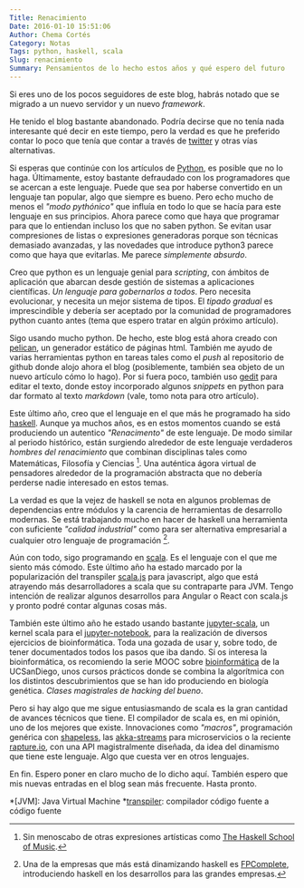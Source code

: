 ```yaml
---
Title: Renacimiento
Date: 2016-01-10 15:51:06
Author: Chema Cortés
Category: Notas
Tags: python, haskell, scala
Slug: renacimiento
Summary: Pensamientos de lo hecho estos años y qué espero del futuro
---
```


Si eres uno de los pocos seguidores de este blog, habrás notado que se migrado a un nuevo servidor y un nuevo *framework*.

He tenido el blog bastante abandonado. Podría decirse que no tenía nada interesante qué decir en este tiempo, pero la verdad es que  he preferido contar lo poco que tenía que contar a través de [twitter] y otras vías alternativas.

Si esperas que continúe con los artículos de [Python], es posible que no lo haga. Últimamente, estoy bastante defraudado con los programadores que se acercan a este lenguaje. Puede que sea por haberse convertido en un lenguaje tan popular, algo que siempre es bueno. Pero echo mucho de menos el *"modo pythónico"* que influía en todo lo que se hacía para este lenguaje en sus principios. Ahora parece como que haya que programar para que lo entiendan incluso los que no saben python. Se evitan usar compresiones de listas o expresiones generadoras porque son técnicas demasiado avanzadas, y las novedades que introduce python3 parece como que haya que evitarlas. Me parece *simplemente absurdo*.

Creo que python es un lenguaje genial para *scripting*, con ámbitos de aplicación que abarcan desde gestión de sistemas a aplicaciones científicas. *Un lenguaje para gobernarlos a todos*. Pero necesita evolucionar, y necesita un mejor sistema de tipos. El *tipado gradual* es imprescindible y debería ser aceptado por la comunidad de programadores python cuanto antes (tema que espero tratar en algún próximo artículo).

Sigo usando mucho python. De hecho, este blog está ahora creado con [pelican], un generador estático de páginas html. También me ayudo de varias herramientas python en tareas tales como el *push* al repositorio de github donde alojo ahora el blog (posiblemente, también sea objeto de un nuevo artículo cómo lo hago). Por si fuera poco, también uso [gedit] para editar el texto, donde estoy incorporado algunos *snippets* en python para dar formato al texto *markdown* (vale, tomo nota para otro artículo).

Este último año, creo que el lenguaje en el que más he programado ha sido [haskell]. Aunque ya muchos años, es en estos momentos cuando se está produciendo un autentico *"Renacimento"* de este lenguaje. De modo similar al periodo histórico, están surgiendo alrededor de este lenguaje verdaderos *hombres del renacimiento* que combinan disciplinas tales como Matemáticas, Filosofía y Ciencias [^1]. Una auténtica ágora virtual de pensadores alrededor de la programación abstracta que no debería perderse nadie interesado en estos temas.

La verdad es que la vejez de haskell se nota en algunos problemas de dependencias entre módulos y la carencia de herramientas de desarrollo modernas. Se está trabajando mucho en hacer de haskell una herramienta con suficiente *"calidad industrial"* como para ser alternativa empresarial a cualquier otro lenguaje de programación [^2].

Aún con todo, sigo programando en [scala]. Es el lenguaje con el que me siento más cómodo. Este último año ha estado marcado por la popularización del transpiler [scala.js] para javascript, algo que está atrayendo más desarrolladores a scala que su contraparte para JVM. Tengo intención de realizar algunos desarrollos para Angular o React con scala.js y pronto podré contar algunas cosas más.

También este último año he estado usando bastante [jupyter-scala], un kernel scala para el [jupyter-notebook][jupyter], para la realización de diversos ejercicios de bioinformática. Toda una gozada de usar y, sobre todo, de tener documentados todos los pasos que iba dando. Si os interesa la bioinformática, os recomiendo la serie MOOC sobre [bioinformática][1] de la UCSanDiego, unos cursos prácticos donde se combina la algorítmica con los distintos descubrimientos que se han ido produciendo en biología genética. *Clases magistrales de hacking del bueno*.

Pero si hay algo que me sigue entusiasmando de scala es la gran cantidad de avances técnicos que tiene. El compilador de scala es, en mi opinión, uno de los mejores que existe. Innovaciones como *"macros"*, programación genérica con [shapeless], las [akka-streams] para microservicios o la reciente [rapture.io], con una API magistralmente diseñada, da idea del dinamismo que tiene este lenguaje. Algo que cuesta ver en otros lenguajes.

En fin. Espero poner en claro mucho de lo dicho aquí. También espero que mis nuevas entradas en el blog sean más frecuente. Hasta pronto.

[^1]: Sin menoscabo de otras expresiones artísticas como [The Haskell School of Music](http://haskell.cs.yale.edu/?post_type=publication&p=112).
[^2]: Una de la empresas que más está dinamizando haskell es [FPComplete], introduciendo haskell en los desarrollos para las grandes empresas.

*[JVM]: Java Virtual Machine
*[transpiler]: compilador código fuente a código fuente

[twitter]: https://twitter.com
[python]: http://python.org
[pelican]: http://getpelican.com/
[gedit]: https://wiki.gnome.org/Apps/Gedit/ "Gnome Editor"
[haskell]: https://www.haskell.org/
[fpcomplete]: https://www.fpcomplete.com/
[scala]: http://scala-lang.org/
[transpiler]: https://en.wikipedia.org/wiki/Source-to-source_compiler
[scala.js]: http://www.scala-js.org/
[jupyter-scala]: https://github.com/alexarchambault/jupyter-scala
[jupyter]: http://jupyter.org/
[1]: https://www.coursera.org/specializations/bioinformatics
[shapeless]: http://typelevel.org/
[rapture.io]: http://rapture.io/
[akka-streams]: http://akka.io/

